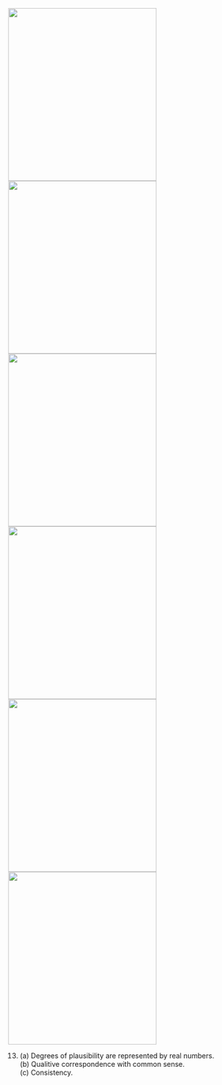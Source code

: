 
<img src="https://github.com/user-attachments/assets/1d2987c9-2f29-4f5d-9e15-c15219466e7f" width="300" height="350">

<img src="https://github.com/user-attachments/assets/7c9a26f6-0943-4305-98be-1da484346db6" width="300" height="350">

<img src="https://github.com/user-attachments/assets/b8e63805-5002-4c68-8e6f-a06a88c19027" width="300" height="350">

<img src="https://github.com/user-attachments/assets/c3163721-9d7e-4ad9-8bf9-acea4dc47ad3" width="300" height="350">

<img src="https://github.com/user-attachments/assets/18d5adf4-5e64-4418-bcae-f4665c597cdf" width="300" height="350">

<img src="https://github.com/user-attachments/assets/600a5681-0a02-43e5-ba8f-56d8718b0880" width="300" height="350">

13. (a) Degrees of plausibility are represented by real numbers.  
    (b) Qualitive correspondence with common sense.    
    (c) Consistency.    
